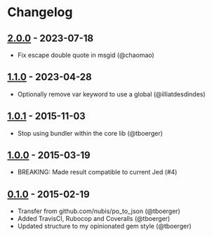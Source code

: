 # Changelog

## [2.0.0](https://github.com/webhippie/po_to_json/releases/tag/v2.0.0) - 2023-07-18

* Fix escape double quote in msgid (@chaomao)

## [1.1.0](https://github.com/webhippie/po_to_json/releases/tag/v1.0.1) - 2023-04-28

* Optionally remove var keyword to use a global (@illiatdesdindes)

## [1.0.1](https://github.com/webhippie/po_to_json/releases/tag/v1.0.1) - 2015-11-03

* Stop using bundler within the core lib (@tboerger)

## [1.0.0](https://github.com/webhippie/po_to_json/releases/tag/v1.0.0) - 2015-03-19

* BREAKING: Made result compatible to current Jed (#4)

## [0.1.0](https://github.com/webhippie/po_to_json/releases/tag/v0.1.0) - 2015-02-19

* Transfer from github.com/nubis/po_to_json (@tboerger)
* Added TravisCI, Rubocop and Coveralls (@tboerger)
* Updated structure to my opinionated gem style (@tboerger)
